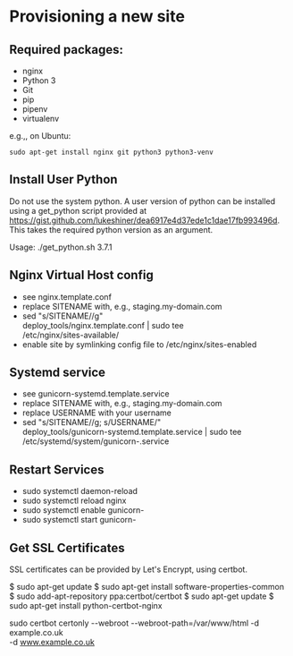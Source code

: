Provisioning a new site
=======================

## Required packages:

* nginx
* Python 3
* Git
* pip
* pipenv
* virtualenv

e.g.,, on Ubuntu:

    sudo apt-get install nginx git python3 python3-venv

## Install User Python

Do not use the system python. A user version of python can be installed using a get_python
script provided at https://gist.github.com/lukeshiner/dea6917e4d37ede1c1dae17fb993496d.
This takes the required python version as an argument.

Usage: ./get_python.sh 3.7.1

## Nginx Virtual Host config

* see nginx.template.conf
* replace SITENAME with, e.g., staging.my-domain.com
*   sed "s/SITENAME/<sitename>/g" \
    deploy_tools/nginx.template.conf | sudo tee \
    /etc/nginx/sites-available/<sitename>
* enable site by symlinking config file to /etc/nginx/sites-enabled

## Systemd service

* see gunicorn-systemd.template.service
* replace SITENAME with, e.g., staging.my-domain.com
* replace USERNAME with your username
*   sed "s/SITENAME/<sitename>/g; s/USERNAME/<username>" \
    deploy_tools/gunicorn-systemd.template.service | sudo tee \
    /etc/systemd/system/gunicorn-<sitename>.service

## Restart Services

* sudo systemctl daemon-reload
* sudo systemctl reload nginx
* sudo systemctl enable gunicorn-<sitename>
* sudo systemctl start gunicorn-<sitename>

## Get SSL Certificates

SSL certificates can be provided by Let's Encrypt, using certbot.

$ sudo apt-get update
$ sudo apt-get install software-properties-common
$ sudo add-apt-repository ppa:certbot/certbot
$ sudo apt-get update
$ sudo apt-get install python-certbot-nginx

sudo certbot certonly --webroot --webroot-path=/var/www/html -d example.co.uk \
-d www.example.co.uk
